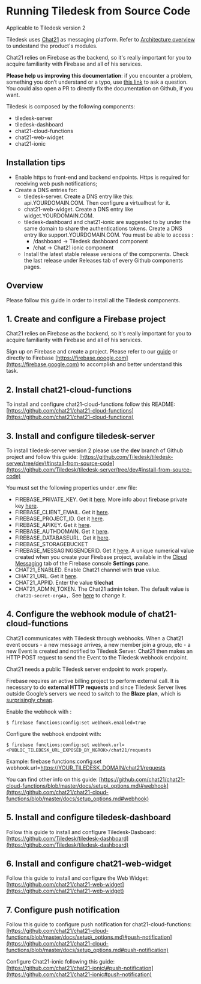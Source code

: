 # Running Tiledesk from Source Code

Applicable to Tiledesk version 2

Tiledesk uses [Chat21](http://www.chat21.org) as messaging platform. Refer to [Architecture overview](../architecture/schema.md) to undestand the product's modules.

Chat21 relies on Firebase as the backend, so it's really important for you to acquire familiarity with Firebase and all of his services.

**Please help us improving this documentation**: if you encounter a problem, something you don’t understand or a typo, use [this link](https://github.com/Tiledesk/tiledesk-server/issues) to ask a question. You could also open a PR to directly fix the documentation on Github, if you want.

Tiledesk is composed by the following components:

* tiledesk-server
* tiledesk-dashboard
* chat21-cloud-functions
* chat21-web-widget
* chat21-ionic

## Installation tips

* Enable https to front-end and backend endpoints. Https is required for receiving web push notifications;
* Create a DNS entries for:
  * tiledesk-server. Create a DNS entry like this: api.YOURDOMAIN.COM. Then configure a virtualhost for it.
  * chat21-web-widget. Create a DNS entry like widget.YOURDOMAIN.COM. 
  * tiledesk-dashboard and chat21-ionic are suggested to by under the same domain to share the authentications tokens. Create a DNS entry like support.YOURDOMAIN.COM. You must be able to access :
    * /dashboard -&gt; Tiledesk dashboard component
    * /chat -&gt; Chat21 ionic component
  * Install the latest stable release versions of the components. Check the last release under Releases tab of every Github components pages.

## Overview

Please follow this guide in order to install all the Tiledesk components.

## 1. Create and configure a Firebase project

Chat21 relies on Firebase as the backend, so it's really important for you to acquire familiarity with Firebase and all of his services.

Sign up on Firebase and create a project. Please refer to our [guide](create-a-firebase-project.md) or directly to Firebase [https://firebase.google.com](https://firebase.google.com) to accomplish and better understand this task.

## 2. Install chat21-cloud-functions

To install and configure chat21-cloud-functions follow this README: [https://github.com/chat21/chat21-cloud-functions](https://github.com/chat21/chat21-cloud-functions)

## 3. Install and configure tiledesk-server 

To install tiledesk-server version 2 please use the **dev** branch of Github project and follow this guide: [https://github.com/Tiledesk/tiledesk-server/tree/dev\#install-from-source-code](https://github.com/Tiledesk/tiledesk-server/tree/dev#install-from-source-code)

You must set the following properties under .env file:

* FIREBASE\_PRIVATE\_KEY. Get it [here](create-a-firebase-project.md#create-an-sdk-firebase-admin-account). More info about firebase private key [here](https://firebase.google.com/docs/admin/setup#initialize_the_sdk).
* FIREBASE\_CLIENT\_EMAIL. Get it [here](create-a-firebase-project.md#create-an-sdk-firebase-admin-account).
* FIREBASE\_PROJECT\_ID. Get it [here](create-a-firebase-project.md#create-an-app).
* FIREBASE\_APIKEY. Get it [here](create-a-firebase-project.md#create-an-app).
* FIREBASE\_AUTHDOMAIN. Get it [here](create-a-firebase-project.md#create-an-app).
* FIREBASE\_DATABASEURL. Get it [here](create-a-firebase-project.md#create-an-app).
* FIREBASE\_STORAGEBUCKET
* FIREBASE\_MESSAGINGSENDERID. Get it [here](create-a-firebase-project.md#create-an-app). A unique numerical value created when you create your Firebase project, available in the [Cloud Messaging](https://console.firebase.google.com/project/_/settings/cloudmessaging/) tab of the Firebase console **Settings** pane. 
* CHAT21\_ENABLED. Enable Chat21 channel with **true** value. 
* CHAT21\_URL. Get it [here](create-a-firebase-project.md#get-the-cloud-function-url).
* CHAT21\_APPID. Enter the value **tilechat**
* CHAT21\_ADMIN\_TOKEN. The Chat21 admin token. The default value is `chat21-secret-orgAa,`. See [here](https://github.com/chat21/chat21-cloud-functions/blob/master/docs/setup_options.md#admin-token) to change it.

## 4. Configure the webhook module of chat21-cloud-functions

Chat21 communicates with Tiledesk through webhooks. When a Chat21 event occurs - a new message arrives, a new member join a group, etc - a new Event is created and notified to Tiledesk Server. Chat21 then makes an HTTP POST request to send the Event to the Tiledesk webhook endpoint.

Chat21 needs a public Tiledesk server endpoint to work properly.

Firebase requires an active billing project to perform external call. It is necessary to do **external HTTP requests** and since Tiledesk Server lives outside Google’s servers we need to switch to the **Blaze** **plan**, which is [surprisingly cheap](https://firebase.google.com/pricing/).

Enable the webhook with :

```text
$ firebase functions:config:set webhook.enabled=true
```

Configure the webhook endpoint with:

```text
$ firebase functions:config:set webhook.url=<PUBLIC_TILEDESK_URL_EXPOSED_BY_NGROK>/chat21/requests
```

Example: firebase functions:config:set webhook.url=[https://YOUR\_TILEDESK\_DOMAIN/chat21/requests](https://YOUR_TILEDESK_DOMAIN/chat21/requests)



You can find other info on this guide: [https://github.com/chat21/chat21-cloud-functions/blob/master/docs/setup\_options.md\#webhook](https://github.com/chat21/chat21-cloud-functions/blob/master/docs/setup_options.md#webhook)

## 5. Install and configure tiledesk-dashboard

Follow this guide to install and configure Tiledesk-Dasboard: [https://github.com/Tiledesk/tiledesk-dashboard](https://github.com/Tiledesk/tiledesk-dashboard)

## 6. Install and configure chat21-web-widget

Follow this guide to install and configure the Web Widget: [https://github.com/chat21/chat21-web-widget](https://github.com/chat21/chat21-web-widget)

## 7. Configure push notification

Follow this guide to configure push notification for chat21-cloud-functions: [https://github.com/chat21/chat21-cloud-functions/blob/master/docs/setup\_options.md\#push-notification](https://github.com/chat21/chat21-cloud-functions/blob/master/docs/setup_options.md#push-notification) 

Configure Chat21-ionic following this guide: [https://github.com/chat21/chat21-ionic\#push-notification](https://github.com/chat21/chat21-ionic#push-notification)

